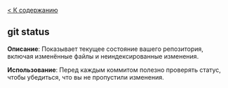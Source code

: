 [< К содержанию](./readme.md)

## git status

**Описание**: Показывает текущее состояние вашего репозитория, включая изменённые файлы и неиндексированные изменения.

**Использование**: Перед каждым коммитом полезно проверять статус, чтобы убедиться, что вы не пропустили изменения.